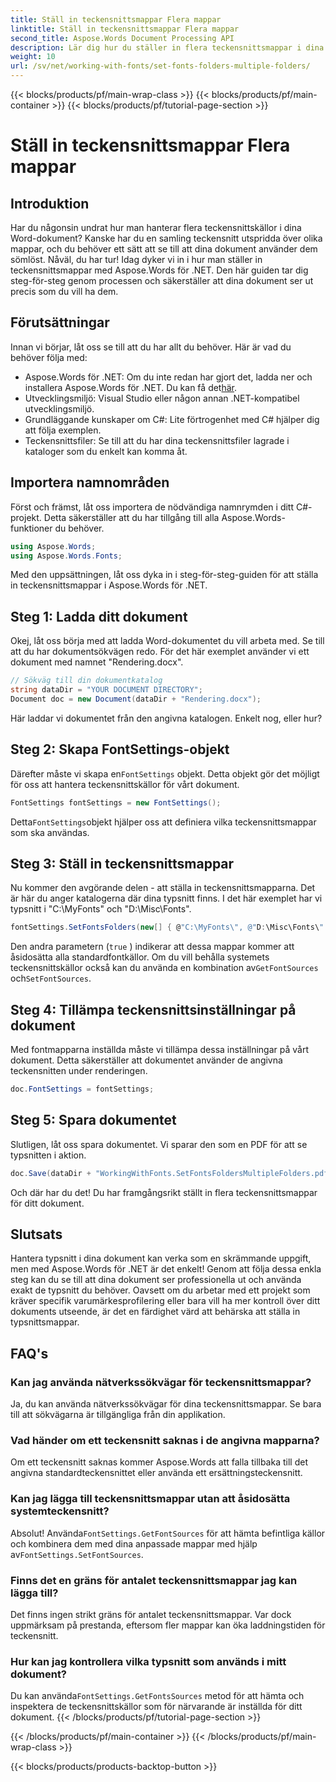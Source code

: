 ```yaml
---
title: Ställ in teckensnittsmappar Flera mappar
linktitle: Ställ in teckensnittsmappar Flera mappar
second_title: Aspose.Words Document Processing API
description: Lär dig hur du ställer in flera teckensnittsmappar i dina Word-dokument med Aspose.Words för .NET. Denna steg-för-steg-guide säkerställer att dina dokument använder exakt de typsnitt du behöver.
weight: 10
url: /sv/net/working-with-fonts/set-fonts-folders-multiple-folders/
---
```


{{< blocks/products/pf/main-wrap-class >}}
{{< blocks/products/pf/main-container >}}
{{< blocks/products/pf/tutorial-page-section >}}

# Ställ in teckensnittsmappar Flera mappar

## Introduktion

Har du någonsin undrat hur man hanterar flera teckensnittskällor i dina Word-dokument? Kanske har du en samling teckensnitt utspridda över olika mappar, och du behöver ett sätt att se till att dina dokument använder dem sömlöst. Nåväl, du har tur! Idag dyker vi in i hur man ställer in teckensnittsmappar med Aspose.Words för .NET. Den här guiden tar dig steg-för-steg genom processen och säkerställer att dina dokument ser ut precis som du vill ha dem.

## Förutsättningar

Innan vi börjar, låt oss se till att du har allt du behöver. Här är vad du behöver följa med:

-  Aspose.Words för .NET: Om du inte redan har gjort det, ladda ner och installera Aspose.Words för .NET. Du kan få det[här](https://releases.aspose.com/words/net/).
- Utvecklingsmiljö: Visual Studio eller någon annan .NET-kompatibel utvecklingsmiljö.
- Grundläggande kunskaper om C#: Lite förtrogenhet med C# hjälper dig att följa exemplen.
- Teckensnittsfiler: Se till att du har dina teckensnittsfiler lagrade i kataloger som du enkelt kan komma åt.

## Importera namnområden

Först och främst, låt oss importera de nödvändiga namnrymden i ditt C#-projekt. Detta säkerställer att du har tillgång till alla Aspose.Words-funktioner du behöver.

```csharp
using Aspose.Words;
using Aspose.Words.Fonts;
```

Med den uppsättningen, låt oss dyka in i steg-för-steg-guiden för att ställa in teckensnittsmappar i Aspose.Words för .NET.

## Steg 1: Ladda ditt dokument

Okej, låt oss börja med att ladda Word-dokumentet du vill arbeta med. Se till att du har dokumentsökvägen redo. För det här exemplet använder vi ett dokument med namnet "Rendering.docx".

```csharp
// Sökväg till din dokumentkatalog
string dataDir = "YOUR DOCUMENT DIRECTORY";
Document doc = new Document(dataDir + "Rendering.docx");
```

Här laddar vi dokumentet från den angivna katalogen. Enkelt nog, eller hur?

## Steg 2: Skapa FontSettings-objekt

 Därefter måste vi skapa en`FontSettings` objekt. Detta objekt gör det möjligt för oss att hantera teckensnittskällor för vårt dokument.

```csharp
FontSettings fontSettings = new FontSettings();
```

 Detta`FontSettings`objekt hjälper oss att definiera vilka teckensnittsmappar som ska användas.

## Steg 3: Ställ in teckensnittsmappar

Nu kommer den avgörande delen - att ställa in teckensnittsmapparna. Det är här du anger katalogerna där dina typsnitt finns. I det här exemplet har vi typsnitt i "C:\MyFonts\" och "D:\Misc\Fonts\".

```csharp
fontSettings.SetFontsFolders(new[] { @"C:\MyFonts\", @"D:\Misc\Fonts\" }, true);
```

Den andra parametern (`true` ) indikerar att dessa mappar kommer att åsidosätta alla standardfontkällor. Om du vill behålla systemets teckensnittskällor också kan du använda en kombination av`GetFontSources` och`SetFontSources`.

## Steg 4: Tillämpa teckensnittsinställningar på dokument

Med fontmapparna inställda måste vi tillämpa dessa inställningar på vårt dokument. Detta säkerställer att dokumentet använder de angivna teckensnitten under renderingen.

```csharp
doc.FontSettings = fontSettings;
```

## Steg 5: Spara dokumentet

Slutligen, låt oss spara dokumentet. Vi sparar den som en PDF för att se typsnitten i aktion.

```csharp
doc.Save(dataDir + "WorkingWithFonts.SetFontsFoldersMultipleFolders.pdf");
```

Och där har du det! Du har framgångsrikt ställt in flera teckensnittsmappar för ditt dokument.

## Slutsats

Hantera typsnitt i dina dokument kan verka som en skrämmande uppgift, men med Aspose.Words för .NET är det enkelt! Genom att följa dessa enkla steg kan du se till att dina dokument ser professionella ut och använda exakt de typsnitt du behöver. Oavsett om du arbetar med ett projekt som kräver specifik varumärkesprofilering eller bara vill ha mer kontroll över ditt dokuments utseende, är det en färdighet värd att behärska att ställa in typsnittsmappar.

## FAQ's

### Kan jag använda nätverkssökvägar för teckensnittsmappar?
Ja, du kan använda nätverkssökvägar för dina teckensnittsmappar. Se bara till att sökvägarna är tillgängliga från din applikation.

### Vad händer om ett teckensnitt saknas i de angivna mapparna?
Om ett teckensnitt saknas kommer Aspose.Words att falla tillbaka till det angivna standardteckensnittet eller använda ett ersättningsteckensnitt.

### Kan jag lägga till teckensnittsmappar utan att åsidosätta systemteckensnitt?
 Absolut! Använda`FontSettings.GetFontSources` för att hämta befintliga källor och kombinera dem med dina anpassade mappar med hjälp av`FontSettings.SetFontSources`.

### Finns det en gräns för antalet teckensnittsmappar jag kan lägga till?
Det finns ingen strikt gräns för antalet teckensnittsmappar. Var dock uppmärksam på prestanda, eftersom fler mappar kan öka laddningstiden för teckensnitt.

### Hur kan jag kontrollera vilka typsnitt som används i mitt dokument?
 Du kan använda`FontSettings.GetFontsSources` metod för att hämta och inspektera de teckensnittskällor som för närvarande är inställda för ditt dokument.
{{< /blocks/products/pf/tutorial-page-section >}}

{{< /blocks/products/pf/main-container >}}
{{< /blocks/products/pf/main-wrap-class >}}

{{< blocks/products/products-backtop-button >}}
